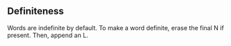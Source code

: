 ## Definiteness
Words are indefinite by default.
To make a word definite, erase the final N if present. Then, append an L.
